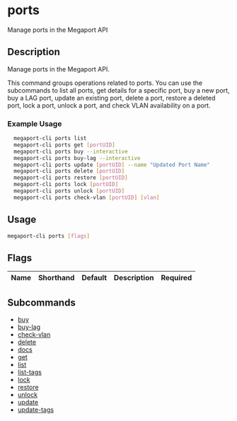 # ports

Manage ports in the Megaport API

## Description

Manage ports in the Megaport API.

This command groups operations related to ports. You can use the subcommands to list all ports, get details for a specific port, buy a new port, buy a LAG port, update an existing port, delete a port, restore a deleted port, lock a port, unlock a port, and check VLAN availability on a port.

### Example Usage

```sh
  megaport-cli ports list
  megaport-cli ports get [portUID]
  megaport-cli ports buy --interactive
  megaport-cli ports buy-lag --interactive
  megaport-cli ports update [portUID] --name "Updated Port Name"
  megaport-cli ports delete [portUID]
  megaport-cli ports restore [portUID]
  megaport-cli ports lock [portUID]
  megaport-cli ports unlock [portUID]
  megaport-cli ports check-vlan [portUID] [vlan]
```

## Usage

```sh
megaport-cli ports [flags]
```


## Flags

| Name | Shorthand | Default | Description | Required |
|------|-----------|---------|-------------|----------|

## Subcommands
* [buy](megaport-cli_ports_buy.md)
* [buy-lag](megaport-cli_ports_buy-lag.md)
* [check-vlan](megaport-cli_ports_check-vlan.md)
* [delete](megaport-cli_ports_delete.md)
* [docs](megaport-cli_ports_docs.md)
* [get](megaport-cli_ports_get.md)
* [list](megaport-cli_ports_list.md)
* [list-tags](megaport-cli_ports_list-tags.md)
* [lock](megaport-cli_ports_lock.md)
* [restore](megaport-cli_ports_restore.md)
* [unlock](megaport-cli_ports_unlock.md)
* [update](megaport-cli_ports_update.md)
* [update-tags](megaport-cli_ports_update-tags.md)

